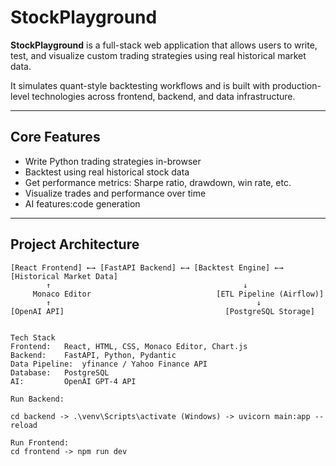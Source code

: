 #  StockPlayground

**StockPlayground** is a full-stack web application that allows users to write, test, and visualize custom trading strategies using real historical market data.

It simulates quant-style backtesting workflows and is built with production-level technologies across frontend, backend, and data infrastructure.

---

##  Core Features

- Write Python trading strategies in-browser
- Backtest using real historical stock data
- Get performance metrics: Sharpe ratio, drawdown, win rate, etc.
- Visualize trades and performance over time
- AI features:code generation

---

##  Project Architecture

```text
[React Frontend] ←→ [FastAPI Backend] ←→ [Backtest Engine] ←→ [Historical Market Data]
        ↑                                           ↓
     Monaco Editor                            [ETL Pipeline (Airflow)]
        ↑                                              ↓
[OpenAI API]                                    [PostgreSQL Storage]


Tech Stack
Frontend:	React, HTML, CSS, Monaco Editor, Chart.js
Backend:	FastAPI, Python, Pydantic
Data Pipeline:	yfinance / Yahoo Finance API
Database:	PostgreSQL 
AI:	        OpenAI GPT-4 API

Run Backend: 

cd backend -> .\venv\Scripts\activate (Windows) -> uvicorn main:app --reload

Run Frontend:
cd frontend -> npm run dev